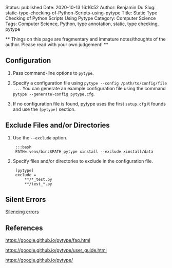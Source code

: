 Status: published
Date: 2020-10-13 16:16:52
Author: Benjamin Du
Slug: static-type-checking-of-Python-Scripts-using-pytype
Title: Static Type Checking of Python Scripts Using Pytype
Category: Computer Science
Tags: Computer Science, Python, type annotation, static, type checking, pytype

**
Things on this page are fragmentary and immature notes/thoughts of the author.
Please read with your own judgement!
**

## Configuration 

1. Pass command-line options to `pytype`. 

2. Specify a configuration file using `pytype --config /path/to/config/file ...`.
    You can generate an example configuration file 
    using the command `pytype --generate-config pytype.cfg`.

3. If no configuration file is found,
    pytype uses the first `setup.cfg` it founds 
    and use the `[pytype]` section. 

## Exclude Files and/or Directories

1. Use the `--exclude` option. 

        :::bash
        PATH=.venv/bin:$PATH pytype xinstall --exclude xinstall/data

2. Specify files and/or directories to exclude in the configuration file. 

        [pytype]
        exclude = 
            **/*_test.py 
            **/test_*.py 

## Silent Errors

[Silencing errors](https://google.github.io/pytype/user_guide.html#silencing-errors)

## References 

https://google.github.io/pytype/faq.html

https://google.github.io/pytype/user_guide.html

https://google.github.io/pytype/